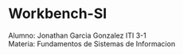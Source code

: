 # Workbench-SI<br>
Alumno: Jonathan Garcia Gonzalez ITI 3-1<br>
Materia: Fundamentos de Sistemas de Informacion
